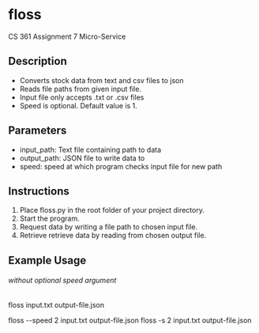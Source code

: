 # floss
CS 361 Assignment 7 Micro-Service

## Description
 * Converts stock data from text and csv files to json 
 * Reads file paths from given input file.
 * Input file only accepts .txt or .csv files
 * Speed is optional. Default value is 1.

## Parameters
 * input_path: Text file containing path to data
 * output_path: JSON file to write data to
 * speed: speed at which program checks input file for new path

## Instructions
1. Place floss.py in the root folder of your project directory.
2. Start the program.
3. Request data by writing a file path to chosen input file.
4. Retrieve retrieve data by reading from chosen output file.

## Example Usage 
  ###### without optional speed argument
  floss input.txt output-file.json

  floss --speed 2 input.txt output-file.json
  floss -s 2 input.txt output-file.json 


